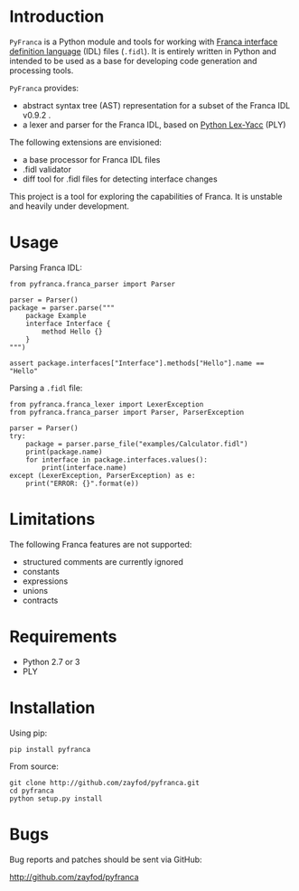 Introduction
============

`PyFranca` is a Python module and tools for working with [Franca interface definition language](https://github.com/franca/franca) (IDL) files (`.fidl`). It is entirely written in Python and intended to be used as a base for developing code generation and processing tools.

`PyFranca` provides:
 
- abstract syntax tree (AST) representation for a subset of the Franca IDL v0.9.2 .
- a lexer and parser for the Franca IDL, based on [Python Lex-Yacc](http://www.dabeaz.com/ply/) (PLY)

The following extensions are envisioned:

- a base processor for Franca IDL files
- .fidl validator
- diff tool for .fidl files for detecting interface changes   

This project is a tool for exploring the capabilities of Franca. It is unstable and heavily under development.


Usage
=====

Parsing Franca IDL:

    from pyfranca.franca_parser import Parser

    parser = Parser()
    package = parser.parse("""
        package Example
        interface Interface {
            method Hello {}
        }
    """)

    assert package.interfaces["Interface"].methods["Hello"].name == "Hello"

Parsing a `.fidl` file:

    from pyfranca.franca_lexer import LexerException
    from pyfranca.franca_parser import Parser, ParserException

    parser = Parser()
    try:
        package = parser.parse_file("examples/Calculator.fidl")
        print(package.name)
        for interface in package.interfaces.values():
            print(interface.name)
    except (LexerException, ParserException) as e:
        print("ERROR: {}".format(e))
    	

Limitations
===========

The following Franca features are not supported:

- structured comments are currently ignored
- constants
- expressions
- unions
- contracts


Requirements
============

- Python 2.7 or 3
- PLY


Installation
============

Using pip:

	pip install pyfranca

From source:

	git clone http://github.com/zayfod/pyfranca.git
	cd pyfranca
	python setup.py install


Bugs
====

Bug reports and patches should be sent via GitHub:

http://github.com/zayfod/pyfranca
